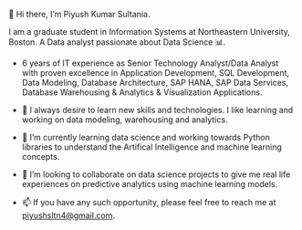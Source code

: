👋 Hi there, I’m Piyush Kumar Sultania. 
 
  I am a graduate student in Information Systems at Northeastern University, Boston. A Data analyst passionate about Data Science 📊.

  - 6 years of IT experience as Senior Technology Analyst/Data Analyst with proven excellence in Application Development, SQL Development, Data Modeling, Database Architecture, SAP HANA, SAP Data Services, Database Warehousing & Analytics & Visualization Applications.

- 👀 I always desire to learn new skills and technologies. I like learning and working on data modeling, warehousing and analytics.
- 🌱 I’m currently learning data science and working towards Python libraries to understand the Artifical Intelligence and machine learning concepts.
- 💞️ I’m looking to collaborate on data science projects to give me real life experiences on predictive analytics using machine learning models.
- 📫 If you have any such opportunity, please feel free to reach me at piyushsltn4@gmail.com.

<!---
sultania-p/sultania-p is a ✨ special ✨ repository because its `README.md` (this file) appears on your GitHub profile.
You can click the Preview link to take a look at your changes.
--->
